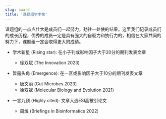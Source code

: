 ```yaml
---
slug: award
title: '课题组学术榜'
---
```



课题组的一点点壮大是成员们一起努力，劲往一处使的结果。这里我们记录成员们的成长历程，优秀的成员一定是具有强大的自驱力和执行力的，相信在大家共同的努力下，课题组一定会取得更大的成绩。

<!-- 
参考：https://ee.nju.edu.cn/awardH.htm
-->


+ 学术新星 (Rising star): 在小子刊或影响因子大于20分的期刊发表文章
    - 徐双斌 (The Innovation 2023)

+ 暂露头角 (Emergence): 在一区或影响因子大于10分的期刊发表文章
    - 唐文丽 (Gut Microbes 2023)
    - 徐双斌 (Molecular Biology and Evolution 2021)

+ 一言九顶 (Highly cited): 文章入选ESI高被引论文
    - 周烺 (Briefings in Bioinformatics 2022)

